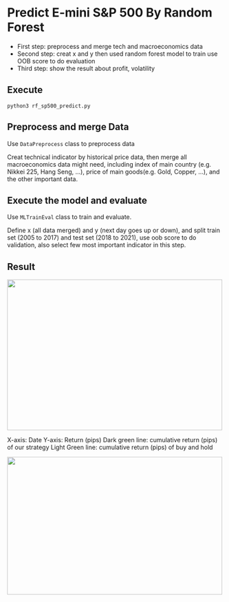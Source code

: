 # Predict E-mini S&P 500 By Random Forest
* First step: preprocess and merge tech and macroeconomics data
* Second step: creat x and y then used random forest model to train use OOB score to do evaluation
* Third step: show the result about profit, volatility
## Execute
`python3 rf_sp500_predict.py`
## Preprocess and merge Data

Use `DataPreprocess` class to preprocess data

Creat technical indicator by historical price data, then merge all macroeconomics data might need, including index of main country (e.g. Nikkei 225, Hang Seng, ...), price of main goods(e.g. Gold, Copper, ...), and the other important data. 

## Execute the model and evaluate

Use `MLTrainEval` class to train and evaluate.

Define x (all data merged) and y (next day goes up or down), and split train set (2005 to 2017) and test set (2018 to 2021), use oob score to do validation, also select few most important indicator in this step.

## Result

<img src="https://github.com/AndyFanChen/SP500_Random_Forest_Predict/blob/main/Profit_Plot.png" width="500" height="350">

X-axis: Date
Y-axis: Return (pips)
Dark green line: cumulative return (pips) of our strategy
Light Green line: cumulative return (pips) of buy and hold

<img src="https://github.com/AndyFanChen/SP500_Random_Forest_Predict/blob/main/Return_Table.png" width="500" height="320">








